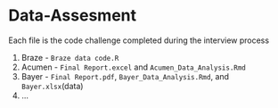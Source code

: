 # Data-Assesment

Each file is the code challenge completed during the interview process

1. Braze - `Braze data code.R`
2. Acumen - `Final Report.excel` and `Acumen_Data_Analysis.Rmd`
3. Bayer - `Final Report.pdf`, `Bayer_Data_Analysis.Rmd`, and `Bayer.xlsx`(data)
4. ...